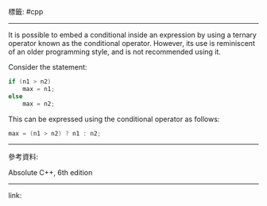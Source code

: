 標籤: #cpp 

---

It is possible to embed a conditional inside an expression by using a ternary operator known as the conditional operator. However, its use is reminiscent of an older programming style, and is not recommended using it.

Consider the statement:

```cpp
if (n1 > n2)
	max = n1;
else
	max = n2;
```

This can be expressed using the conditional operator as follows:

```cpp
max = (n1 > n2) ? n1 : n2;
```

---

參考資料:

Absolute C++, 6th edition

---

link:

